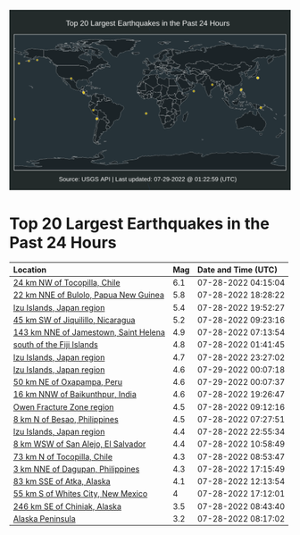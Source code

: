 ![Map](./map.png)

# Top 20 Largest Earthquakes in the Past 24 Hours

| Location | Mag | Date and Time (UTC) |
|:---|:---|:---|
| [24 km NW of Tocopilla, Chile](https://earthquake.usgs.gov/earthquakes/eventpage/us6000i636) | 6.1 | 07-28-2022 04:15:04 |
| [22 km NNE of Bulolo, Papua New Guinea](https://earthquake.usgs.gov/earthquakes/eventpage/us6000i693) | 5.8 | 07-28-2022 18:28:22 |
| [Izu Islands, Japan region](https://earthquake.usgs.gov/earthquakes/eventpage/us6000i69v) | 5.4 | 07-28-2022 19:52:27 |
| [45 km SW of Jiquilillo, Nicaragua](https://earthquake.usgs.gov/earthquakes/eventpage/us6000i64e) | 5.2 | 07-28-2022 09:23:16 |
| [143 km NNE of Jamestown, Saint Helena](https://earthquake.usgs.gov/earthquakes/eventpage/us6000i640) | 4.9 | 07-28-2022 07:13:54 |
| [south of the Fiji Islands](https://earthquake.usgs.gov/earthquakes/eventpage/us6000i62g) | 4.8 | 07-28-2022 01:41:45 |
| [Izu Islands, Japan region](https://earthquake.usgs.gov/earthquakes/eventpage/us6000i6c2) | 4.7 | 07-28-2022 23:27:02 |
| [Izu Islands, Japan region](https://earthquake.usgs.gov/earthquakes/eventpage/us6000i6cn) | 4.6 | 07-29-2022 00:07:18 |
| [50 km NE of Oxapampa, Peru](https://earthquake.usgs.gov/earthquakes/eventpage/us6000i6ck) | 4.6 | 07-29-2022 00:07:37 |
| [16 km NNW of Baikunthpur, India](https://earthquake.usgs.gov/earthquakes/eventpage/us6000i69p) | 4.6 | 07-28-2022 19:26:47 |
| [Owen Fracture Zone region](https://earthquake.usgs.gov/earthquakes/eventpage/us6000i64d) | 4.5 | 07-28-2022 09:12:16 |
| [8 km N of Besao, Philippines](https://earthquake.usgs.gov/earthquakes/eventpage/us6000i641) | 4.5 | 07-28-2022 07:27:51 |
| [Izu Islands, Japan region](https://earthquake.usgs.gov/earthquakes/eventpage/us6000i6bx) | 4.4 | 07-28-2022 22:55:34 |
| [8 km WSW of San Alejo, El Salvador](https://earthquake.usgs.gov/earthquakes/eventpage/us6000i65c) | 4.4 | 07-28-2022 10:58:49 |
| [73 km N of Tocopilla, Chile](https://earthquake.usgs.gov/earthquakes/eventpage/us6000i648) | 4.3 | 07-28-2022 08:53:47 |
| [3 km NNE of Dagupan, Philippines](https://earthquake.usgs.gov/earthquakes/eventpage/us6000i68e) | 4.3 | 07-28-2022 17:15:49 |
| [83 km SSE of Atka, Alaska](https://earthquake.usgs.gov/earthquakes/eventpage/us6000i65k) | 4.1 | 07-28-2022 12:13:54 |
| [55 km S of Whites City, New Mexico](https://earthquake.usgs.gov/earthquakes/eventpage/tx2022orir) | 4 | 07-28-2022 17:12:01 |
| [246 km SE of Chiniak, Alaska](https://earthquake.usgs.gov/earthquakes/eventpage/us6000i646) | 3.5 | 07-28-2022 08:43:40 |
| [Alaska Peninsula](https://earthquake.usgs.gov/earthquakes/eventpage/us6000i645) | 3.2 | 07-28-2022 08:17:02 |

